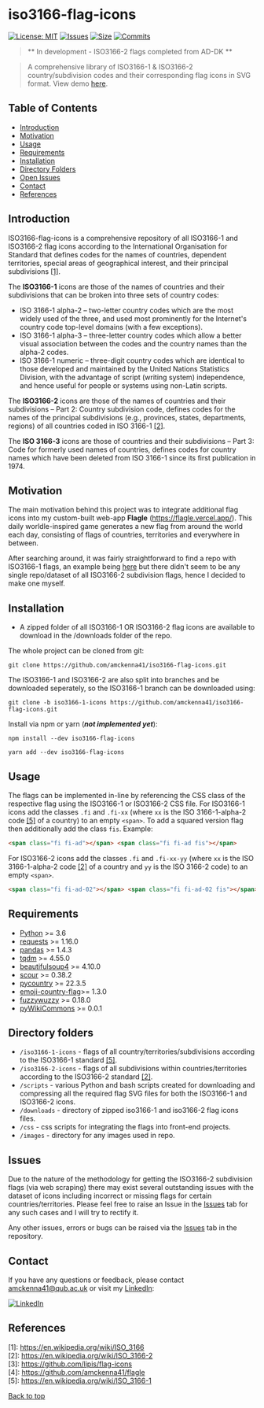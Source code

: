 # iso3166-flag-icons

[![License: MIT](https://img.shields.io/badge/License-MIT-red.svg)](https://opensource.org/licenses/MIT)
[![Issues](https://img.shields.io/github/issues/amckenna41/iso3166-flag-icons)](https://github.com/amckenna41/iso3166-flag-icons/issues)
[![Size](https://img.shields.io/github/repo-size/amckenna41/iso3166-flag-icons)](https://github.com/amckenna41/iso3166-flag-icons)
[![Commits](https://img.shields.io/github/commit-activity/w/amckenna41/iso3166-flag-icons)](https://github.com/iso3166-flag-icons)

> ** In development - ISO3166-2 flags completed from AD-DK **

> A comprehensive library of ISO3166-1 & ISO3166-2 country/subdivision codes and their corresponding flag icons in SVG format. View demo [here](https://amckenna41.github.io/iso3166-flag-icons-website/).

Table of Contents
-----------------

  * [Introduction](#introduction)
  * [Motivation](#motivation)
  * [Usage](#usage)
  * [Requirements](#requirements)
  * [Installation](#installation)
  * [Directory Folders](#directory-folders)
  * [Open Issues](#Issues)
  * [Contact](#contact)
  * [References](#references)

Introduction
------------
ISO3166-flag-icons is a comprehensive repository of all ISO3166-1 and ISO3166-2 flag icons according to the International Organisation for Standard that defines codes for the names of countries, dependent territories, special areas of geographical interest, and their principal subdivisions [[1]](#references). <br>

The <b>ISO3166-1</b> icons are those of the names of countries and their subdivisions that can be broken into three sets of country codes:
* ISO 3166-1 alpha-2 – two-letter country codes which are the most widely used of the three, and used most prominently for the Internet's country code top-level domains (with a few exceptions).
* ISO 3166-1 alpha-3 – three-letter country codes which allow a better visual association between the codes and the country names than the alpha-2 codes.
* ISO 3166-1 numeric – three-digit country codes which are identical to those developed and maintained by the United Nations Statistics Division, with the advantage of script (writing system) independence, and hence useful for people or systems using non-Latin scripts.

The <b>ISO3166-2</b> icons are those of the names of countries and their subdivisions – Part 2: Country subdivision code, defines codes for the names of the principal subdivisions (e.g., provinces, states, departments, regions) of all countries coded in ISO 3166-1 [[2]](#references). <br>

The <b>ISO 3166-3</b> icons are those of countries and their subdivisions – Part 3: Code for formerly used names of countries, defines codes for country names which have been deleted from ISO 3166-1 since its first publication in 1974.


Motivation
----------
The main motivation behind this project was to integrate additional flag icons into my custom-built web-app <b>Flagle</b> (https://flagle.vercel.app/). This daily worldle-inspired game generates a new flag from around the world each day, consisting of flags of countries, territories and everywhere in between. <br>

After searching around, it was fairly straightforward to find a repo with ISO3166-1 flags, an example being [here][flag-icons-repo] but there didn't seem to be any single repo/dataset of all ISO3166-2 subdivision flags, hence I decided to make one myself. <br>

Installation
------------
- A zipped folder of all ISO3166-1 OR ISO3166-2 flag icons are available to download in the /downloads folder of the repo.

The whole project can be cloned from git:
```
git clone https://github.com/amckenna41/iso3166-flag-icons.git
```

The ISO3166-1 and ISO3166-2 are also split into branches and be downloaded seperately, so the ISO3166-1 branch can be downloaded using:
```
git clone -b iso3166-1-icons https://github.com/amckenna41/iso3166-flag-icons.git 
```

Install via npm or yarn (<b><i>not implemented yet</i></b>):
```
npm install --dev iso3166-flag-icons

yarn add --dev iso3166-flag-icons
```

Usage
-----

The flags can be implemented in-line by referencing the CSS class of the respective flag using the ISO3166-1 or ISO3166-2 CSS file. For ISO3166-1 icons add the classes `.fi` and `.fi-xx` (where `xx` is the ISO 3166-1-alpha-2 code [[5]](#references) of a country) to an empty `<span>`. To add a squared version flag then additionally add the class `fis`. Example: 

```html
<span class="fi fi-ad"></span> <span class="fi fi-ad fis"></span>
```

For ISO3166-2 icons add the classes `.fi` and `.fi-xx-yy` (where `xx` is the ISO 3166-1-alpha-2 code [[2]](#references) of a country and `yy` is the ISO 3166-2 code) to an empty `<span>`. 

```html
<span class="fi fi-ad-02"></span> <span class="fi fi-ad-02 fis"></span>
```

Requirements
------------

* [Python][python] >= 3.6
* [requests][requests] >= 1.16.0
* [pandas][pandas] >= 1.4.3
* [tqdm][tqdm] >= 4.55.0
* [beautifulsoup4][beautifulsoup4] >= 4.10.0
* [scour][scour] >= 0.38.2
* [pycountry][pycountry] >= 22.3.5
* [emoji-country-flag][emoji-country-flag]>= 1.3.0
* [fuzzywuzzy][fuzzywuzzy] >= 0.18.0
* [pyWikiCommons][pyWikiCommons] >= 0.0.1


Directory folders
-----------------

* `/iso3166-1-icons` - flags of all country/territories/subdivisions according to the ISO3166-1 standard [[5]](#references).
* `/iso3166-2-icons` - flags of all subdivisions within countries/territories according to the ISO3166-2 standard [[2]](#references).
* `/scripts` - various Python and bash scripts created for downloading and compressing all the required flag SVG files for
both the ISO3166-1 and ISO3166-2 icons. 
* `/downloads` - directory of zipped iso3166-1 and iso3166-2 flag icons files.
* `/css` - css scripts for integrating the flags into front-end projects.
* `/images` - directory for any images used in repo.

Issues
------
Due to the nature of the methodology for getting the ISO3166-2 subdivision flags (via web scraping) there may exist several outstanding issues with the dataset of icons including incorrect or missing flags for certain countries/territories. Please feel free to raise an Issue in the [Issues](https://github.com/amckenna41/iso3166-2-flag-icons/issues) tab for any such cases and I will try to rectify it.

Any other issues, errors or bugs can be raised via the [Issues](https://github.com/amckenna41/iso3166-2-flag-icons/issues) tab in the repository.

Contact
-------

If you have any questions or feedback, please contact amckenna41@qub.ac.uk or visit my [LinkedIn](https://www.linkedin.com/in/adam-mckenna-7a5b22151/):

[![LinkedIn](https://img.shields.io/badge/LinkedIn-0077B5?style=for-the-badge&logo=linkedin&logoColor=white)](https://www.linkedin.com/in/adam-mckenna-7a5b22151/)


References
----------
\[1\]: https://en.wikipedia.org/wiki/ISO_3166 <br>
\[2\]: https://en.wikipedia.org/wiki/ISO_3166-2 <br>
\[3\]: https://github.com/lipis/flag-icons <br>
\[4\]: https://github.com/amckenna41/flagle <br>
\[5\]: https://en.wikipedia.org/wiki/ISO_3166-1  <br>


[Back to top](#TOP)

[python]: https://www.python.org/downloads/release/python-360/
[pandas]: https://pandas.pydata.org/
[tqdm]: https://tqdm.github.io/
[requests]: https://requests.readthedocs.io/
[beautifulsoup4]: https://www.crummy.com/software/BeautifulSoup/bs4/doc/
[scour]: https://github.com/scour-project/scour
[pyWikiCommons]: https://github.com/amckenna41/pyWikiCommons
[flag-icons-repo]: https://github.com/lipis/flag-icons
[pycountry]: https://github.com/flyingcircusio/pycountry
[emoji-country-flag]: https://pypi.org/project/emoji-country-flag/
[fuzzywuzzy]: https://pypi.org/project/fuzzywuzzy/


<!-- **all country folders manually checked, removing any unneeded imgs and renaming etc. -->


<!-- Add unit tests - check nunber of imgs downloaded = total on subdivisios page, hardcode subdivisions. -->

<!-- Mention that flags are from wikimedia commons and are under creatvie commons license -->
